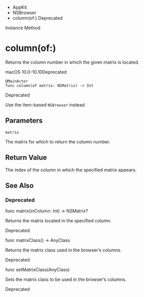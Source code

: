 

- AppKit
- NSBrowser
-  column(of:) Deprecated

Instance Method

# column(of:)

Returns the column number in which the given matrix is located.

macOS 10.0–10.10Deprecated

``` source
@MainActor
func column(of matrix: NSMatrix) -> Int
```

Deprecated

Use the item-based `NSBrowser` instead.

## Parameters 

`matrix`  

The matrix for which to return the column number.

## Return Value

The index of the column in which the specified matrix appears.

## See Also

### Deprecated

func matrix(inColumn: Int) -> NSMatrix?

Returns the matrix located in the specified column.

Deprecated

func matrixClass() -> AnyClass

Returns the matrix class used in the browser’s columns.

Deprecated

func setMatrixClass(AnyClass)

Sets the matrix class to be used in the browser’s columns.

Deprecated

